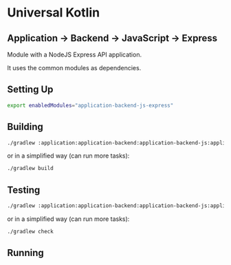 # Universal Kotlin

## Application -> Backend -> JavaScript -> Express

Module with a NodeJS Express API application.

It uses the common modules as dependencies.

<!--
## Screenshot

## Architecture

### Targets

### Source Sets
-->

## Setting Up

```bash
export enabledModules="application-backend-js-express"
```

## Building

```bash
./gradlew :application:application-backend:application-backend-js:application-backend-js-express:build
```

or in a simplified way (can run more tasks):

```bash
./gradlew build
```

## Testing

```bash
./gradlew :application:application-backend:application-backend-js:application-backend-js-express:check
```

or in a simplified way (can run more tasks):

```bash
./gradlew check
```

## Running

<!--
TODO Add instructions.
-->
